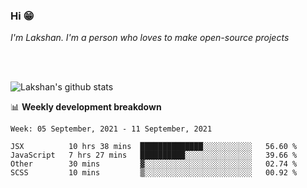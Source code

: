 ### Hi 😁

*I'm Lakshan. I'm a person who loves to make open-source projects*


<br/><br/>

![Lakshan's github stats](https://github-readme-stats.vercel.app/api?username=sandaruwan98&show_icons=true&theme=prussian )<br/>



📊 **Weekly development breakdown**
<!--START_SECTION:waka-->
```text
Week: 05 September, 2021 - 11 September, 2021

JSX          10 hrs 38 mins  ██████████████░░░░░░░░░░░   56.60 % 
JavaScript   7 hrs 27 mins   ██████████░░░░░░░░░░░░░░░   39.66 % 
Other        30 mins         ▓░░░░░░░░░░░░░░░░░░░░░░░░   02.74 % 
SCSS         10 mins         ▒░░░░░░░░░░░░░░░░░░░░░░░░   00.92 % 
```
<!--END_SECTION:waka-->


